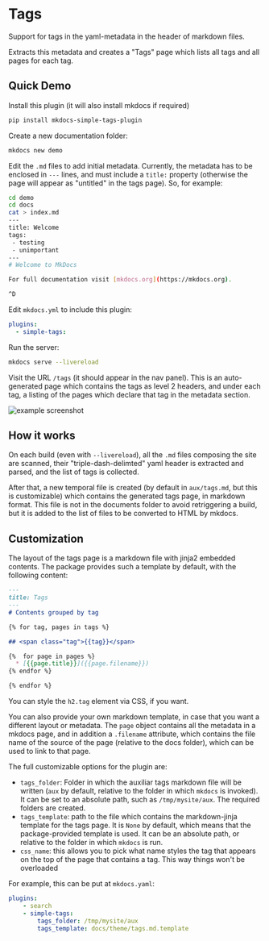 # Tags

Support for tags in the yaml-metadata in the header of markdown files.

Extracts this metadata and creates a "Tags" page which lists all tags
and all pages for each tag.

## Quick Demo

Install this plugin (it will also install mkdocs if required)

```bash
pip install mkdocs-simple-tags-plugin
```

Create a new documentation folder:

```bash
mkdocs new demo
```

Edit the `.md` files to add initial metadata. Currently, the metadata has to be
enclosed in `---` lines, and must include a `title:` property
(otherwise the page will appear as "untitled" in the tags page). So, for example:

```bash
cd demo
cd docs
cat > index.md
---
title: Welcome
tags:
 - testing
 - unimportant
---
# Welcome to MkDocs

For full documentation visit [mkdocs.org](https://mkdocs.org).

^D
```

Edit `mkdocs.yml` to include this plugin:

```yaml
plugins:
  - simple-tags:
```

Run the server:

```bash
mkdocs serve --livereload
```

Visit the URL `/tags` (it should appear in the nav panel).
This is an auto-generated page which contains the tags as level 2 headers,
and under each tag, a listing of the pages which declare that tag in the
metadata section.

![example screenshot](https://i.dig77.com/file/afaa159a294b6f67204b5.png)

## How it works

On each build (even with `--livereload`), all the `.md` files composing the
site are scanned, their "triple-dash-delimted" yaml header is extracted and
parsed, and the list of tags is collected.

After that, a new temporal file is created (by default in `aux/tags.md`, but
this is customizable) which contains the generated tags page, in markdown
format. This file is not in the documents folder to avoid retriggering a
build, but it is added to the list of files to be converted to HTML by mkdocs.

## Customization

The layout of the tags page is a markdown file with jinja2 embedded contents.
The package provides such a template by default, with the following content:

```markdown
---
title: Tags
---
# Contents grouped by tag

{% for tag, pages in tags %}

## <span class="tag">{{tag}}</span>

{%  for page in pages %}
  * [{{page.title}}]({{page.filename}})
{% endfor %}

{% endfor %}
```

You can style the `h2.tag` element via CSS, if you want.

You can also provide your own markdown template, in case that you want a
different layout or metadata. The `page` object contains all the metadata
in a mkdocs page, and in addition a `.filename` attribute, which contains
the file name of the source of the page (relative to the docs folder),
which can be used to link to that page.

The full customizable options for the plugin are:

* `tags_folder`: Folder in which the auxiliar tags markdown file will be written
  (`aux` by default, relative to the folder in which `mkdocs` is invoked).
  It can be set to an absolute path, such as `/tmp/mysite/aux`.
  The required folders are created.
* `tags_template`: path to the file which contains the markdown-jinja template
  for the tags page. It is `None` by default, which means that the
  package-provided template is used. It can be an absolute path,
  or relative to the folder in which `mkdocs` is run.
* `css_name`: this allows you to pick what name styles the tag that appears on
  the top of the page that contains a tag. This way things won't be overloaded

For example, this can be put at `mkdocs.yaml`:

```yaml
plugins:
    - search
    - simple-tags:
        tags_folder: /tmp/mysite/aux
        tags_template: docs/theme/tags.md.template
```
